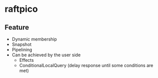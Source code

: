 raftpico
========


Feature
-------

- Dynamic membership
- Snapshot
- Pipelining
- Can be achieved by the user side
  - Effects
  - ConditionalLocalQuery (delay response until some conditions are met)
